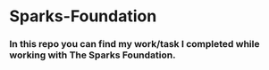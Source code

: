 # Sparks-Foundation
### In this repo you can find my work/task I completed while working with The Sparks Foundation.
